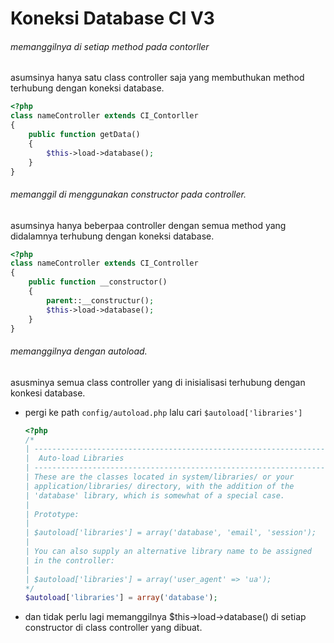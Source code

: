 # Koneksi Database CI V3

###### memanggilnya di setiap method pada contorller

asumsinya hanya satu class controller saja yang membuthukan method terhubung dengan koneksi database.

```php
<?php
class nameController extends CI_Contorller
{
	public function getData()
	{
	    $this->load->database();
	}
}
```

###### memanggil di menggunakan constructor pada controller.

asumsinya hanya beberpaa controller dengan semua method yang didalamnya terhubung dengan koneksi database.

```php
<?php
class nameController extends CI_Controller
{
	public function __constructor()
	{
		parent::__constructur();
		$this->load->database();
	}
}
```

###### memanggilnya dengan autoload.

asusminya semua class controller yang di inisialisasi terhubung dengan konkesi database.

* pergi ke path `config/autoload.php` lalu cari `$autoload['libraries']`

  ```php
  <?php
  /*
  | -------------------------------------------------------------------
  |  Auto-load Libraries
  | -------------------------------------------------------------------
  | These are the classes located in system/libraries/ or your
  | application/libraries/ directory, with the addition of the
  | 'database' library, which is somewhat of a special case.
  |
  | Prototype:
  |
  |	$autoload['libraries'] = array('database', 'email', 'session');
  |
  | You can also supply an alternative library name to be assigned
  | in the controller:
  |
  |	$autoload['libraries'] = array('user_agent' => 'ua');
  */
  $autoload['libraries'] = array('database');
  ```
* dan tidak perlu lagi memanggilnya $this->load->database() di setiap constructor di class controller yang dibuat.
